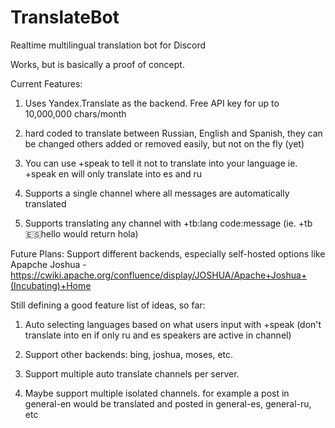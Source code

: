 # TranslateBot
Realtime multilingual translation bot for Discord

Works, but is basically a proof of concept.

Current Features:

1. Uses Yandex.Translate as the backend. Free API key for up to 10,000,000 chars/month

2. hard coded to translate between Russian, English and Spanish, they can be changed others added or removed easily, but not on the fly (yet)

3. You can use +speak to tell it not to translate into your language ie. +speak en will only translate into es and ru

4. Supports a single channel where all messages are automatically translated

5. Supports translating any channel with +tb:lang code:message (ie. +tb:es:hello would return hola)

Future Plans: Support different backends, especially self-hosted options like
Apapche Joshua - https://cwiki.apache.org/confluence/display/JOSHUA/Apache+Joshua+(Incubating)+Home

Still defining a good feature list of ideas, so far:

1. Auto selecting languages based on what users input with +speak (don't translate into en if only ru and es speakers are active in channel)

2. Support other backends: bing, joshua, moses, etc.

3. Support multiple auto translate channels per server.

4. Maybe support multiple isolated channels. for example a post in general-en would be translated and posted in general-es, general-ru, etc
